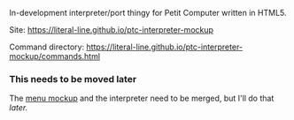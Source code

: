 In-development interpreter/port thingy for Petit Computer written in HTML5.

Site: https://literal-line.github.io/ptc-interpreter-mockup

Command directory: https://literal-line.github.io/ptc-interpreter-mockup/commands.html

### This needs to be moved later

The [menu mockup](https://literal-line.github.io/ptc.js/) and the interpreter need to be merged, but I'll do that *later.*
